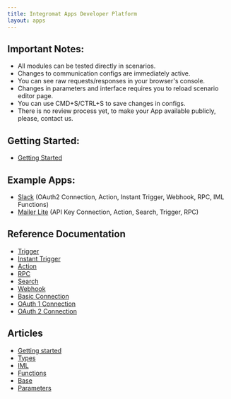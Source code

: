 ```yaml
---
title: Integromat Apps Developer Platform
layout: apps
---
```


## Important Notes:

- All modules can be tested directly in scenarios.
- Changes to communication configs are immediately active.
- You can see raw requests/responses in your browser's console.
- Changes in parameters and interface requires you to reload scenario editor page.
- You can use CMD+S/CTRL+S to save changes in configs.
- There is no review process yet, to make your App available publicly, please, contact us.

## Getting Started:

* [Getting Started](articles/getting-started.md)

## Example Apps:

* [Slack](https://www.integromat.com/app/slack/1) (OAuth2 Connection, Action, Instant Trigger, Webhook, RPC, IML Functions)
* [Mailer Lite](https://www.integromat.com/app/mailerlite/1) (API Key Connection, Action, Search, Trigger, RPC)

## Reference Documentation

* [Trigger](trigger.md)
* [Instant Trigger](trigger.instant.md)
* [Action](action.md)
* [RPC](rpc.md)
* [Search](search.md)
* [Webhook](webhook.md)
* [Basic Connection](account.basic.md)
* [OAuth 1 Connection](account.oauth1.md)
* [OAuth 2 Connection](account.oauth2.md)

## Articles
* [Getting started](articles/getting-started.md)
* [Types](articles/types.md)
* [IML](articles/iml.md)
* [Functions](articles/functions.md)
* [Base](articles/base.md)
* [Parameters](articles/parameters.md)
